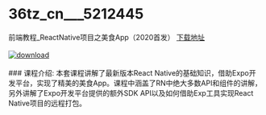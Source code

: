 # 36tz_cn___5212445
前端教程_ReactNative项目之美食App（2020首发）
[下载地址](http://www.36tz.cn/article/5212445 "下载地址")
<br/></br>[![download](http://36tz.cn/muke_img/2020_04_2-101-300x216.png "下载地址")](http://www.36tz.cn/article/5212445 "下载地址")
<br/></br>### 课程介绍:
本套课程讲解了最新版本React Native的基础知识，借助Expo开发平台，实现了精美的美食App。课程中涵盖了RN中绝大多数API和组件的讲解，另外讲解了Expo开发平台提供的额外SDK API以及如何借助Exp工具实现React Native项目的远程打包。


 
